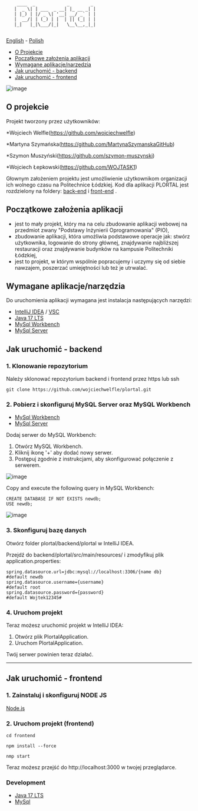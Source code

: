 ```
    ____  _            _        _ 
   |  _ \| | ___  _ __| |_ __ _| |
   | |_) | |/ _ \| '__| __/ _` | |
   |  __/| | (_) | |  | || (_| | |
   |_|   |_|\___/|_|   \__\__,_|_|


```

[<ins>English</ins>](README.md) - [Polish](README.pl.md)

* [O Projekcie](#o-projekcie)
* [Początkowe założenia aplikacji](#początkowe-założenia-aplikacji)
* [Wymagane aplikacje/narzędzia](#wymagane-aplikacjenarzędzia)
* [Jak uruchomić - backend](#jak-uruchomić---backend)
* [Jak uruchomić - frontend](#jak-uruchomić---frontend)
    
![image](https://github.com/wojciechwelfle/plortal/assets/167070778/80beb792-75b9-4061-9342-ce26d4442a0b)


## O projekcie
Projekt tworzony przez użytkowników:

*Wojciech Welfle(https://github.com/wojciechwelfle)

*Martyna Szymańska(https://github.com/MartynaSzymanskaGitHub)

*Szymon Muszyński(https://github.com/szymon-muszynski)

*Wojciech Łepkowski(https://github.com/WOJTASK1)

Głownym założeniem projektu jest umożliwienie użytkownikom organizacji ich wolnego czasu na Politechnice Łódzkiej.
Kod dla aplikacji PLORTAL jest rozdzielony na foldery: [back-end](https://github.com/wojciechwelfle/plortal/tree/main/backend/plortal) i [front-end](https://github.com/wojciechwelfle/plortal/tree/main/frontend) . 


## Początkowe założenia aplikacji
- jest to mały projekt, który ma na celu zbudowanie aplikacji webowej na przedmiot zwany "Podstawy Inżynierii Oprogramowania" (PIO),
- zbudowanie aplikacji, która umożliwia podstawowe operacje jak:
  stwórz użytkownika, logowanie do strony głównej, znajdywanie najbliższej restauracji oraz znajdywanie budynków na kampusie Politechniki Łódzkiej,
- jest to projekt, w którym wspólnie popracujemy i uczymy się od siebie nawzajem, poszerzać umiejętności lub
  też je utrwalać.


## Wymagane aplikacje/narzędzia
Do uruchomienia aplikacji wymagana jest instalacja następujących narzędzi:
- [IntelliJ IDEA](https://www.jetbrains.com/idea/) / [VSC](https://code.visualstudio.com/) 
- [Java 17 LTS](https://openjdk.org/projects/jdk/17/)
- [MySql Workbench](https://www.mysql.com/products/workbench/)
- [MySql Server](https://dev.mysql.com/downloads/mysql/) 


## Jak uruchomić - backend

### 1. Klonowanie repozytorium
Należy sklonować repozytorium backend i frontend przez https lub ssh
```
git clone https://github.com/wojciechwelfle/plortal.git
```

### 2. Pobierz i skonfiguruj MySQL Server oraz MySQL Workbench
- [MySql Workbench](https://www.mysql.com/products/workbench/)
- [MySql Server](https://dev.mysql.com/downloads/mysql/)

Dodaj serwer do MySQL Workbench:

1. Otwórz MySQL Workbench.
2. Kliknij ikonę '+' aby dodać nowy serwer.
3. Postępuj zgodnie z instrukcjami, aby skonfigurować połączenie z serwerem.

![image](https://github.com/wojciechwelfle/plortal/assets/111795716/733a3e3a-9e85-4845-8835-5fd4390e7b00)

Copy and execute the following query in MySQL Workbench:
```
CREATE DATABASE IF NOT EXISTS newdb;
USE newdb;
```
![image](https://github.com/wojciechwelfle/plortal/assets/111795716/8e55bb28-2be4-4a76-a1c9-670adcefddc9)

### 3. Skonfiguruj bazę danych

Otwórz folder plortal/backend/plortal w IntelliJ IDEA.

Przejdź do backend/plortal/src/main/resources/ i zmodyfikuj plik application.properties:
```
spring.datasource.url=jdbc:mysql://localhost:3306/{name db}    #default newdb
spring.datasource.username={username}                          #default root
spring.datasource.password={password}                          #default Wojtek12345#
```

### 4. Uruchom projekt
Teraz możesz uruchomić projekt w IntelliJ IDEA:

1. Otwórz plik PlortalApplication.
2. Uruchom PlortalApplication.
   
Twój serwer powinien teraz działać.

---
## Jak uruchomić - frontend

### 1. Zainstaluj i skonfiguruj NODE JS

[Node.js](https://nodejs.org/en/download)

### 2. Uruchom projekt (frontend)
```
cd frontend
```
```
npm install --force
```
```
nmp start
```
Teraz możesz przejść do http://localhost:3000 w twojej przeglądarce.

### Development
- [Java 17 LTS](https://openjdk.org/projects/jdk/17/)
- [MySql](https://www.mysql.com/)

